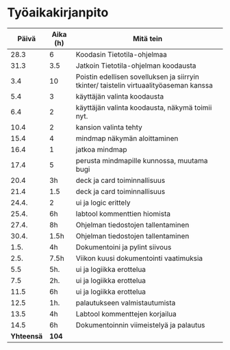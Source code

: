 # Työaikakirjanpito

| Päivä | Aika (h) | Mitä tein |
| ----- | -------- | --------- |
| 28.3  | 6        | Koodasin Tietotila-ohjelmaa |
| 31.3  | 3.5      | Jatkoin Tietotila-ohjelman koodausta |
| 3.4   | 10       | Poistin edellisen sovelluksen ja siirryin tkinter/ taistelin virtuaalityöaseman kanssa |
| 5.4   | 3        | käyttäjän valinta koodausta |
| 6.4   | 2        | käyttäjän valinta koodausta, näkymä toimii nyt.|
| 10.4   | 2       | kansion valinta tehty|
| 15.4   | 4       | mindmap näkymän aloittaminen|
| 16.4   | 1       | jatkoa mindmap|
| 17.4   | 5       | perusta mindmapille kunnossa, muutama bugi|
| 20.4   | 3h      | deck ja card toiminnallisuus|
| 21.4   | 1.5     | deck ja card toiminnallisuus|
| 24.4.  | 2       | ui ja logic erittely|
| 25.4.  | 6h      | labtool kommenttien hiomista|
| 27.4.  | 8h      | Ohjelman tiedostojen tallentaminen|
| 30.4.  | 1.5h    | Ohjelman tiedostojen tallentaminen |
| 1.5.   | 4h       | Dokumentoini ja pylint siivous |
| 2.5.   | 7.5h     | Viikon kuusi dokumentointi vaatimuksia|
| 5.5    | 5h.      |   ui ja logiikka erottelua |
|  7.5   | 2h.      |    ui ja logiikka erottelua  |
| 11.5   | 6h       |    ui ja logiikka erottelua |
| 12.5   | 1h.      |     palautukseen valmistautumista |
| 13.5   | 4h       | Labtool kommenttejen korjailua|
| 14.5   | 6h       |Dokumentoinnin viimeistelyä ja palautus |
| **Yhteensä** | **104**   |           |
